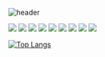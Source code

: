 ![header](https://capsule-render.vercel.app/api?type=waving&color=0:93EEF3,50:A5BCFF,100:FEDCED&height=300&section=header&text=android%20render&fontSize=90)

<img src="https://img.shields.io/badge/AndroidStudio-3DDC84?style=flat&logo=AndroidStudio&logoColor=white"/> <img src="https://img.shields.io/badge/Kotlin-61DAFB?style=flat&logo=Kotlin&logoColor=white"/>
<img src="https://img.shields.io/badge/ReactNative-777BB4?style=flat&logo=React&logoColor=white"/>
<img src="https://img.shields.io/badge/Figma-F24E1E?style=flat&logo=Figma&logoColor=white"/>
<img src="https://img.shields.io/badge/Html5-E34F26?style=flat&logo=Html5&logoColor=white"/>
<img src="https://img.shields.io/badge/Css3-1572B6?style=flat&logo=Css3&logoColor=white"/>
<img src="https://img.shields.io/badge/TypeScript-3178C6?style=flat&logo=TypeScript&logoColor=white"/>
<img src="https://img.shields.io/badge/Php-777BB4?style=flat&logo=Php&logoColor=white"/>
<img src="https://img.shields.io/badge/Mysql-4479A1?style=flat&logo=Mysql&logoColor=white"/>

[![Top Langs](https://github-readme-stats.vercel.app/api/top-langs/?username=chhue&layout=compact)](https://github.com/chhue/github-readme-stats)

